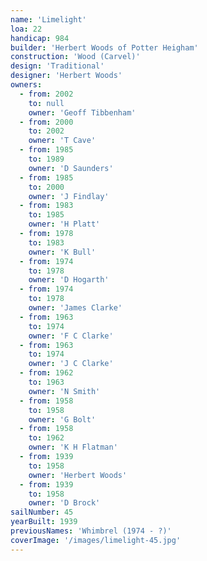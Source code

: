 ```yaml
---
name: 'Limelight'
loa: 22
handicap: 984
builder: 'Herbert Woods of Potter Heigham'
construction: 'Wood (Carvel)'
design: 'Traditional'
designer: 'Herbert Woods'
owners:
  - from: 2002
    to: null
    owner: 'Geoff Tibbenham'
  - from: 2000
    to: 2002
    owner: 'T Cave'
  - from: 1985
    to: 1989
    owner: 'D Saunders'
  - from: 1985
    to: 2000
    owner: 'J Findlay'
  - from: 1983
    to: 1985
    owner: 'H Platt'
  - from: 1978
    to: 1983
    owner: 'K Bull'
  - from: 1974
    to: 1978
    owner: 'D Hogarth'
  - from: 1974
    to: 1978
    owner: 'James Clarke'
  - from: 1963
    to: 1974
    owner: 'F C Clarke'
  - from: 1963
    to: 1974
    owner: 'J C Clarke'
  - from: 1962
    to: 1963
    owner: 'N Smith'
  - from: 1958
    to: 1958
    owner: 'G Bolt'
  - from: 1958
    to: 1962
    owner: 'K H Flatman'
  - from: 1939
    to: 1958
    owner: 'Herbert Woods'
  - from: 1939
    to: 1958
    owner: 'D Brock'
sailNumber: 45
yearBuilt: 1939
previousNames: 'Whimbrel (1974 - ?)'
coverImage: '/images/limelight-45.jpg'
---
```

